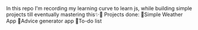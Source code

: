 In this repo I'm recording my learning curve to learn js, while building simple projects till eventually mastering this✨🎃
Projects done:
📌Simple Weather App
📌Advice generator app
📌To-do list
